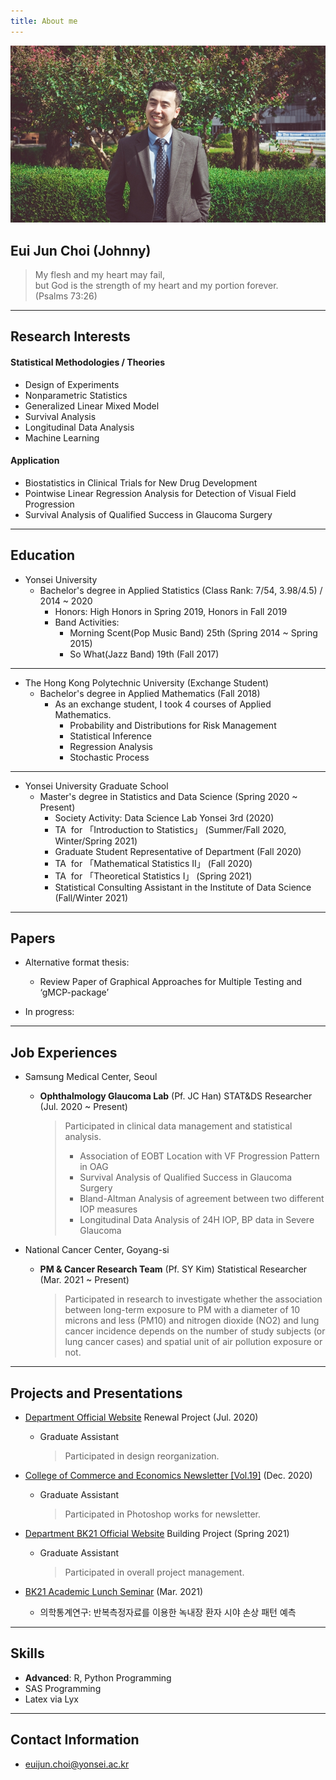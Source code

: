 ```yaml
---
title: About me
---
```



![image3](/assets/img/sample/avatar.jpg)

## **Eui Jun Choi (Johnny)**

> My flesh and my heart may fail,  
> but God is the strength of my heart and my portion forever.   
> (Psalms 73:26)

---

## **Research Interests**

#### **Statistical Methodologies / Theories**

+ Design of Experiments
+ Nonparametric Statistics
+ Generalized Linear Mixed Model
+ Survival Analysis
+ Longitudinal Data Analysis
+ Machine Learning

#### **Application**

+ Biostatistics in Clinical Trials for New Drug Development
+ Pointwise Linear Regression Analysis for Detection of Visual Field Progression
+ Survival Analysis of Qualified Success in Glaucoma Surgery

---

## **Education**

+ Yonsei University
  + Bachelor's degree in Applied Statistics (Class Rank: 7/54, 3.98/4.5) / 2014 ~ 2020
    + Honors: High Honors in Spring 2019, Honors in Fall 2019
    + Band Activities: 
      + Morning Scent(Pop Music Band) 25th (Spring 2014 ~ Spring 2015)
      + So What(Jazz Band) 19th (Fall 2017)  

---

+ The Hong Kong Polytechnic University (Exchange Student)
  + Bachelor's degree in Applied Mathematics (Fall 2018)
    + As an exchange student, I took 4 courses of Applied Mathematics.
      + Probability and Distributions for Risk Management
      + Statistical Inference
      + Regression Analysis
      + Stochastic Process  

---

- Yonsei University Graduate School
  - Master's degree in Statistics and Data Science (Spring 2020 ~ Present)
    - Society Activity: Data Science Lab Yonsei 3rd (2020)  
    - TA &nbsp;for 「Introduction to Statistics」 (Summer/Fall 2020, Winter/Spring 2021)
    - Graduate Student Representative of Department (Fall 2020)
    - TA &nbsp;for 「Mathematical Statistics II」 (Fall 2020)
    - TA &nbsp;for 「Theoretical Statistics I」 (Spring 2021)
    - Statistical Consulting Assistant in the Institute of Data Science (Fall/Winter 2021)

---

## **Papers**

+ Alternative format thesis:
  + Review Paper of Graphical Approaches for Multiple Testing and ‘gMCP-package’
    
  
+ In progress: 

---

## **Job Experiences**

+ Samsung Medical Center, Seoul 

  + **Ophthalmology Glaucoma Lab** (Pf. JC Han) STAT&DS Researcher (Jul. 2020 ~ Present) 

    > Participated in clinical data management and statistical analysis.
    >
    > - Association of EOBT Location with VF Progression Pattern in OAG
    > - Survival Analysis of Qualified Success in Glaucoma Surgery
    > - Bland-Altman Analysis of agreement between two different IOP measures
    > - Longitudinal Data Analysis of 24H IOP, BP data in Severe Glaucoma
  
+ National Cancer Center, Goyang-si

  + **PM & Cancer Research Team** (Pf. SY Kim) Statistical Researcher (Mar. 2021 ~ Present)

    > Participated in research to investigate whether the association between long-term exposure to PM with a diameter of 10 microns and less (PM10) and nitrogen dioxide (NO2) and lung cancer incidence depends on the number of study subjects (or lung cancer cases) and spatial unit of air pollution exposure or not.

---

## **Projects and Presentations** 

+ [Department Official Website](https://stat.yonsei.ac.kr/stat/index.do) Renewal Project (Jul. 2020)
  
  + Graduate Assistant 
  
    > Participated in design reorganization.
  
+ [College of Commerce and Economics Newsletter [Vol.19]](https://ybe.yonsei.ac.kr/ybe/newsletter/1.do?mode=view&articleNo=108023&article.offset=0&articleLimit=10) (Dec. 2020)
  
  + Graduate Assistant 
  
    > Participated in Photoshop works for newsletter.
  
+ [Department BK21 Official Website](http://bk21-bigdata.yonsei.ac.kr) Building Project (Spring 2021)

  + Graduate Assistant 

    > Participated in overall project management.

+ [BK21 Academic Lunch Seminar](https://www.youtube.com/watch?v=R4Hvzjah25k) (Mar. 2021)

  + 의학통계연구: 반복측정자료를 이용한 녹내장 환자 시야 손상 패턴 예측 

---

## **Skills**

+ **Advanced**: R, Python Programming
+ SAS Programming
+ Latex via Lyx

---

## **Contact Information**

+ euijun.choi@yonsei.ac.kr

